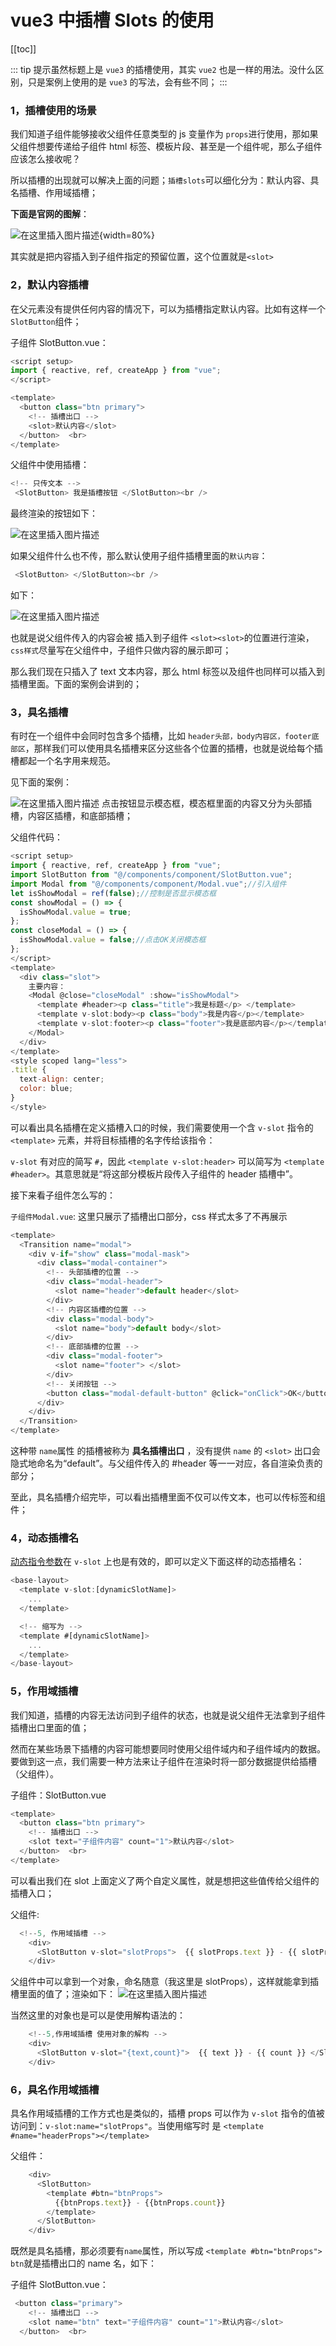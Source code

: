 # vue3 中插槽 Slots 的使用

[[toc]]

::: tip 
提示虽然标题上是 `vue3` 的插槽使用，其实 `vue2` 也是一样的用法。没什么区别，只是案例上使用的是 `vue3` 的写法，会有些不同； 
:::

### 1，插槽使用的场景

我们知道子组件能够接收父组件任意类型的 js 变量作为 `props`进行使用，那如果父组件想要传递给子组件 html 标签、模板片段、甚至是一个组件呢，那么子组件应该怎么接收呢？

所以插槽的出现就可以解决上面的问题；`插槽slots`可以细化分为：默认内容、具名插槽、作用域插槽；

**下面是官网的图解**：

![在这里插入图片描述](../images/slot.png){width=80%}

其实就是把内容插入到子组件指定的预留位置，这个位置就是`<slot>`

### 2，默认内容插槽

在父元素没有提供任何内容的情况下，可以为插槽指定默认内容。比如有这样一个 `SlotButton`组件；

子组件 SlotButton.vue：

```js
<script setup>
import { reactive, ref, createApp } from "vue";
</script>

<template>
  <button class="btn primary">
    <!-- 插槽出口 -->
    <slot>默认内容</slot>
  </button>  <br>
</template>
```

父组件中使用插槽：

```js
<!-- 只传文本 -->
 <SlotButton> 我是插槽按钮 </SlotButton><br />
```

最终渲染的按钮如下：

![在这里插入图片描述](../images/slot-1.png)

如果父组件什么也不传，那么默认使用子组件插槽里面的`默认内容`：

```js
 <SlotButton> </SlotButton><br />
```

如下：

![在这里插入图片描述](../images/slot-2.png)

也就是说父组件传入的内容会被 插入到子组件 `<slot><slot>`的位置进行渲染，`css样式`尽量写在父组件中，子组件只做内容的展示即可；

那么我们现在只插入了 text 文本内容，那么 html 标签以及组件也同样可以插入到插槽里面。下面的案例会讲到的；

### 3，具名插槽

有时在一个组件中会同时包含多个插槽，比如 `header头部，body内容区，footer底部区`，那样我们可以使用具名插槽来区分这些各个位置的插槽，也就是说给每个插槽都起一个名字用来规范。

见下面的案例：

![在这里插入图片描述](../images/slot-3.png) 点击按钮显示模态框，模态框里面的内容又分为头部插槽，内容区插槽，和底部插槽；

父组件代码：

```js
<script setup>
import { reactive, ref, createApp } from "vue";
import SlotButton from "@/components/component/SlotButton.vue";
import Modal from "@/components/component/Modal.vue";//引入组件
let isShowModal = ref(false);//控制是否显示模态框
const showModal = () => {
  isShowModal.value = true;
};
const closeModal = () => {
  isShowModal.value = false;//点击OK关闭模态框
};
</script>
<template>
  <div class="slot">
  	主要内容：
    <Modal @close="closeModal" :show="isShowModal">
      <template #header><p class="title">我是标题</p> </template>
      <template v-slot:body><p class="body">我是内容</p></template>
      <template v-slot:footer><p class="footer">我是底部内容</p></template>
    </Modal>
  </div>
</template>
<style scoped lang="less">
.title {
  text-align: center;
  color: blue;
}
</style>
```

可以看出具名插槽在定义插槽入口的时候，我们需要使用一个含 `v-slot` 指令的 `<template>` 元素，并将目标插槽的名字传给该指令：

`v-slot` 有对应的简写 `#`，因此 `<template v-slot:header>` 可以简写为 `<template #header>`。其意思就是“将这部分模板片段传入子组件的 header 插槽中”。

接下来看子组件怎么写的：

`子组件Modal.vue`: 这里只展示了插槽出口部分，css 样式太多了不再展示

```js
<template>
  <Transition name="modal">
    <div v-if="show" class="modal-mask">
      <div class="modal-container">
        <!-- 头部插槽的位置 -->
        <div class="modal-header">
          <slot name="header">default header</slot>
        </div>
        <!-- 内容区插槽的位置 -->
        <div class="modal-body">
          <slot name="body">default body</slot>
        </div>
        <!-- 底部插槽的位置 -->
        <div class="modal-footer">
          <slot name="footer"> </slot>
        </div>
        <!-- 关闭按钮 -->
        <button class="modal-default-button" @click="onClick">OK</button>
      </div>
    </div>
  </Transition>
</template>
```

这种带 `name`属性 的插槽被称为 **具名插槽出口** ，没有提供 `name` 的 `<slot>` 出口会隐式地命名为“default”。与父组件传入的 #header 等一一对应，各自渲染负责的部分；

至此，具名插槽介绍完毕，可以看出插槽里面不仅可以传文本，也可以传标签和组件；

### 4，动态插槽名

[动态指令参数](https://cn.vuejs.org/guide/essentials/template-syntax.html#dynamic-arguments)在 `v-slot` 上也是有效的，即可以定义下面这样的动态插槽名：

```js
<base-layout>
  <template v-slot:[dynamicSlotName]>
    ...
  </template>

  <!-- 缩写为 -->
  <template #[dynamicSlotName]>
    ...
  </template>
</base-layout>
```

### 5，作用域插槽

我们知道，插槽的内容无法访问到子组件的状态，也就是说父组件无法拿到子组件插槽出口里面的值；

然而在某些场景下插槽的内容可能想要同时使用父组件域内和子组件域内的数据。要做到这一点，我们需要一种方法来让子组件在渲染时将一部分数据提供给插槽（父组件）。

子组件：SlotButton.vue

```js
<template>
  <button class="btn primary">
    <!-- 插槽出口 -->
    <slot text="子组件内容" count="1">默认内容</slot>
  </button>  <br>
</template>
```

可以看出我们在 slot 上面定义了两个自定义属性，就是想把这些值传给父组件的插槽入口；

父组件:

```js
  <!--5, 作用域插槽 -->
    <div>
      <SlotButton v-slot="slotProps">  {{ slotProps.text }} - {{ slotProps.count }} </SlotButton>
    </div>
```

父组件中可以拿到一个对象，命名随意（我这里是 slotProps），这样就能拿到插槽里面的值了；渲染如下： ![在这里插入图片描述](../images/slot-4.png)

当然这里的对象也是可以是使用解构语法的：

```js
	<!--5,作用域插槽 使用对象的解构 -->
    <div>
      <SlotButton v-slot="{text,count}">  {{ text }} - {{ count }} </SlotButton>
    </div>
```

### 6，具名作用域插槽

具名作用域插槽的工作方式也是类似的，插槽 props 可以作为 `v-slot` 指令的值被访问到：`v-slot:name="slotProps"`。当使用缩写时 是 `<template #name="headerProps"></template>`

父组件：

```js
	<div>
      <SlotButton>
        <template #btn="btnProps">
          {{btnProps.text}} - {{btnProps.count}}
        </template>
      </SlotButton>
    </div>
```

既然是具名插槽，那必须要有`name`属性，所以写成 `<template #btn="btnProps"> btn`就是插槽出口的 name 名，如下：

子组件 SlotButton.vue：

```js
 <button class="primary">
    <!-- 插槽出口 -->
    <slot name="btn" text="子组件内容" count="1">默认内容</slot>
  </button>  <br>
```
